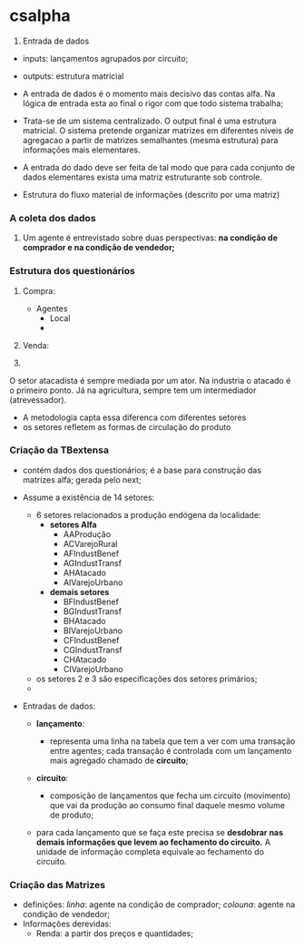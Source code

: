 # csalpha



1. Entrada de dados
- inputs: lançamentos agrupados por circuito; 
- outputs: estrutura matricial


- A entrada de dados é o momento mais decisivo das contas alfa. Na lógica de entrada esta ao final o rigor com que todo sistema trabalha; 

- Trata-se de um sistema centralizado. O output final é uma estrutura matricial. O sistema pretende organizar matrizes em diferentes niveis de agregacao a partir de matrizes semalhantes (mesma estrutura) para informações mais elementares. 

- A entrada do dado deve ser feita de tal modo que para cada conjunto de dados elementares exista uma matriz estruturante sob controle. 

- Estrutura do fluxo material de informações (descrito por uma matriz)


### A coleta dos dados

1. Um agente é entrevistado sobre duas perspectivas: **na condição de comprador e na condição de vendedor;** 


### Estrutura dos questionários

1. Compra:
	- Agentes
		- Local
		- 

2. Venda:
3. 
O setor atacadista é sempre mediada por um ator. Na industria o atacado é o primeiro ponto. Já na agricultura, sempre tem um intermediador (atrevessador).
- A metodologia capta essa diferenca com diferentes setores 
- os setores refletem as formas de circulação do produto 

### Criação da TBextensa
- contém dados dos questionários; é a base para construção  das matrizes alfa;  gerada pelo next;

- Assume a existência de 14 setores:
	- 6 setores relacionados a produção endógena da localidade:
		- **setores Alfa**
			- AAProdução
			- ACVarejoRural
			- AFIndustBenef
			- AGIndustTransf
			- AHAtacado
			- AIVarejoUrbano
		- **demais setores**
			- BFIndustBenef
			- BGIndustTransf
			- BHAtacado
			- BIVarejoUrbano
			- CFIndustBenef
			- CGIndustTransf
			- CHAtacado
			- CIVarejoUrbano
	- os setores 2 e 3 são especificações dos setores primários; 
	- 
- Entradas de dados:
	- **lançamento**: 
		- representa uma linha na tabela que tem a ver com uma transação entre agentes; cada transação é controlada com um lançamento mais agregado chamado de **circuito**; 
	
	- **circuito**: 
		- composição de lançamentos que fecha um circuito (movimento) que vai da produção ao consumo final daquele mesmo volume de produto;
		
	- para cada lançamento que se faça este precisa se **desdobrar nas demais informações que levem ao fechamento do circuito.** A unidade de informação completa equivale ao fechamento do circuito.


### Criação das Matrizes

- definições:
*linha*: agente na condição de comprador;
*colouna*: agente na condição de vendedor;
- Informações derevidas:
	- Renda: a partir dos preços e quantidades;


